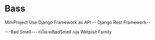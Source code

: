 # Bass
MiniProject Use Django Framework as API
 -- Django Rest Framework--
 
---Bad Smell---
 ยังไม่เจอBadSmell
 กลุ่ม Wetpisit Family
